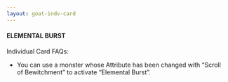 ```yaml
---
layout: goat-indv-card
---
```


#### ELEMENTAL BURST

Individual Card FAQs:

*   You can use a monster whose Attribute has been changed with “Scroll of Bewitchment” to activate “Elemental Burst”.